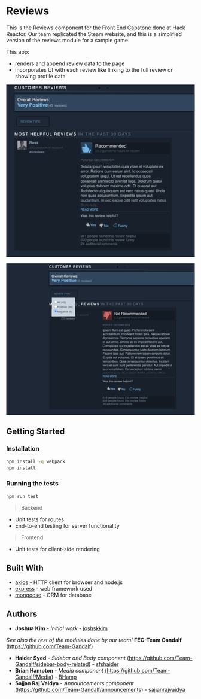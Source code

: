 # Reviews
This is the Reviews component for the Front End Capstone done at Hack Reactor. Our team replicated the Steam website, and this is a simplified version of the reviews module for a sample game.

This app:
* renders and append review data to the page
* incorporates UI with each review like linking to the full review or showing profile data

![reviews demo](reviewsdemo.png)

![filter demo](filter.png)

## Getting Started
### Installation
```sh
npm install -g webpack
npm install
```

### Running the tests
```sh
npm run test
```
> Backend
* Unit tests for routes
* End-to-end testing for server functionality

> Frontend
* Unit tests for client-side rendering

## Built With
* [axios](https://www.npmjs.com/package/axios) - HTTP client for browser and node.js
* [express](https://expressjs.com/) - web framework used
* [mongoose](https://mongoosejs.com/) - ORM for database

## Authors
* **Joshua Kim** - *Initial work* - [joshskkim](https://github.com/joshskkim)

*See also the rest of the modules done by our team!*
**FEC-Team Gandalf** (https://github.com/Team-Gandalf)
* **Haider Syed** - *Sidebar and Body component* (https://github.com/Team-Gandalf/sidebar-body-related) - [sfshaider](https://github.com/sfshaider)
* **Brian Hampton** - *Media component* (https://github.com/Team-Gandalf/Media) - [BHamp](https://github.com/BHamp)
* **Sajjan Raj Vaidya** - *Announcements component* (https://github.com/Team-Gandalf/announcements) - [sajjanrajvaidya](https://github.com/sajjanrajvaidya)
